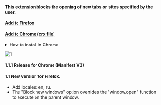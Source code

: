 
#### This extension blocks the opening of new tabs on sites specified by the user.

#### [Add to Firefox ](https://addons.mozilla.org/en/firefox/addon/single-tab/)
#### [Add to Chrome (crx file)](https://github.com/kdrvs/SingleTab/raw/master/SingleTab_Chrome.crx)
<details>
    <summary>How to install in Chrome</summary>
        <p></p>
        1. Download <a href="https://github.com/kdrvs/SingleTab/raw/master/SingleTab_Chrome.crx">crx file</a>
        <p></p>
        2. Open the Chrome extensions page <a href="chrome://extensions/">chrome://extensions/</a>
        <p></p>
        3. Drag this file to the window.
        <p></p>

</details>

![1](https://user-images.githubusercontent.com/36735568/181343079-504060b4-580f-4cdf-8b32-bf8652dbf27d.png)

#### 1.1.1 Release for Chrome (Manifest V3)

#### 1.1 New version for Firefox. 
 * Add locales: en, ru.
 * The "Block new windows" option overrides the "window.open" function to execute on the parent window.

